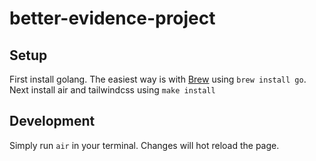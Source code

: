 # better-evidence-project

## Setup 
First install golang. The easiest way is with [Brew](brew.sh) using `brew install go`. Next install air and tailwindcss using `make install`

## Development
Simply run `air` in your terminal. Changes will hot reload the page.
